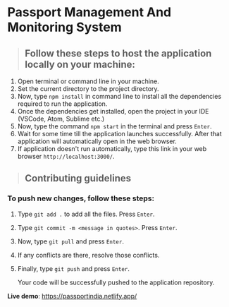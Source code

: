 # Passport Management And Monitoring System

> ## Follow these steps to host the application locally on your machine:
1.  Open terminal or command line in your machine.
2.  Set the current directory to the project directory.
3.  Now, type `npm install` in command line to install all the dependencies required to run the application.
4.  Once the dependencies get installed, open the project in your IDE (VSCode, Atom, Sublime etc.)
5.  Now, type the command `npm start` in the terminal and press `Enter`.
6.  Wait for some time till the application launches successfully. After that application will automatically open in the web browser.
7.  If application doesn't run automatically, type this link in your web browser `http://localhost:3000/`.

> ## Contributing guidelines
### To push new changes, follow these steps:
1. Type `git add .` to add all the files. Press `Enter`.
2. Type `git commit -m <message in quotes>`. Press `Enter`.
3. Now, type `git pull` and press `Enter`.
4. If any conflicts are there, resolve those conflicts.
5. Finally, type `git push` and press `Enter`.

    Your code will be successfully pushed to the application repository.

**Live demo**: https://passportindia.netlify.app/
